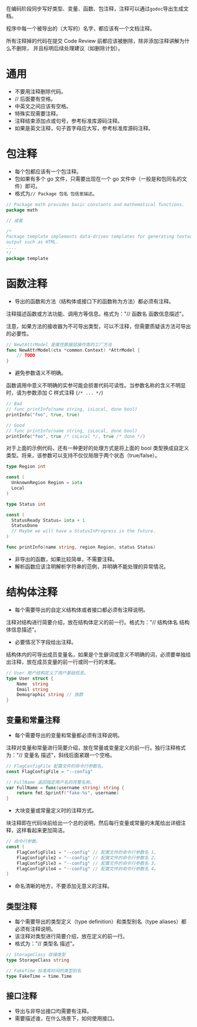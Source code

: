 在编码阶段同步写好类型、变量、函数、包注释，注释可以通过`godoc`导出生成文档。

程序中每一个被导出的（大写的）名字，都应该有一个文档注释。

所有注释掉的代码在提交 Code Review 前都应该被删除，除非添加注释讲解为什么不删除， 并且标明后续处理建议（如删除计划）。

# 通用

- 不要用注释删除代码。
- // 后面要有空格。
- 中英文之间应该有空格。
- 特殊实现需要注释。
- 注释结束添加点或句号，参考标准库源码注释。
- 如果是英文注释，句子首字母应大写，参考标准库源码注释。

# 包注释

- 每个包都应该有一个包注释。
- 包如果有多个 go 文件，只需要出现在一个 go 文件中（一般是和包同名的文件）即可。
- 格式为`// Package 包名 包信息描述`。

```go
// Package math provides basic constants and mathematical functions.
package math

// 或者

/*
Package template implements data-driven templates for generating textual
output such as HTML.
....
*/
package template
```

# 函数注释

- 导出的函数和方法（结构体或接口下的函数称为方法）都必须有注释。

注释描述函数或方法功能、调用方等信息。格式为："// 函数名 函数信息描述"。

注意，如果方法的接收器为不可导出类型，可以不注释，但需要质疑该方法可导出的必要性。

```go
// NewtAttrModel 是属性数据层操作类的工厂方法
func NewAttrModel(ctx *common.Context) *AttrModel {
    // TODO
}
```

- 避免参数语义不明确。

函数调用中意义不明确的实参可能会损害代码可读性。当参数名称的含义不明显时，请为参数添加 C 样式注释 (`/* ... */`)

```go
// Bad
// func printInfo(name string, isLocal, done bool)
printInfo("foo", true, true)

// Good 
// func printInfo(name string, isLocal, done bool)
printInfo("foo", true /* isLocal */, true /* done */)
```

对于上面的示例代码，还有一种更好的处理方式是将上面的 bool 类型换成自定义类型。将来，该参数可以支持不仅仅局限于两个状态（true/false）。

```go
type Region int

const (
  UnknownRegion Region = iota
  Local
)

type Status int

const (
  StatusReady Status= iota + 1
  StatusDone
  // Maybe we will have a StatusInProgress in the future.
)

func printInfo(name string, region Region, status Status)
```

- 非导出的函数，如果比较简单，不需要注释。
- 解析函数应该注明解析字符串的范例，并明确不能处理的异常情况。

# 结构体注释

- 每个需要导出的自定义结构体或者接口都必须有注释说明。

注释对结构进行简要介绍，放在结构体定义的前一行。格式为："// 结构体名 结构体信息描述"。

- 必要情况下字段给出注释。

结构体内的可导出成员变量名，如果是个生僻词或意义不明确的词，必须要单独给出注释，放在成员变量的前一行或同一行的末尾。

```go
// User 用户结构定义了用户基础信息。
type User struct {
    Name  string
    Email string
    Demographic string // 族群
}
```
## 变量和常量注释
- 每个需要导出的变量和常量都必须有注释说明。

注释对变量和常量进行简要介绍，放在常量或变量定义的前一行。独行注释格式为："// 变量名 描述"，斜线后面紧跟一个空格。

```go
// FlagConfigFile 配置文件的命令行参数名。
const FlagConfigFile = "--config"

// FullName 返回指定用户名的完整名称。
var FullName = func(username string) string {
    return fmt.Sprintf("fake-%s", username)
}
```

- 大块变量或常量定义时的注释方式。

块注释即在代码块前给出一个总的说明，然后每行变量或常量的末尾给出详细注释，这样看起来更加简洁。

```go
// 命令行参数。
const (
    FlagConfigFile1 = "--config" // 配置文件的命令行参数名 1。
    FlagConfigFile2 = "--config" // 配置文件的命令行参数名 2。
    FlagConfigFile3 = "--config" // 配置文件的命令行参数名 3。
    FlagConfigFile4 = "--config" // 配置文件的命令行参数名 4。
)
```

- 命名清晰的地方，不要添加无意义的注释。

## 类型注释

- 每个需要导出的类型定义（type definition）和类型别名（type aliases）都必须有注释说明。
- 该注释对类型进行简要介绍，放在定义的前一行。
- 格式为："// 类型名 描述"。

```go
// StorageClass 存储类型
type StorageClass string

// FakeTime 标准库时间的类型别名
type FakeTime = time.Time
```

## 接口注释

- 导出与非导出接口均需要有注释。
- 需要描述谁，在什么场景下，如何使用接口。